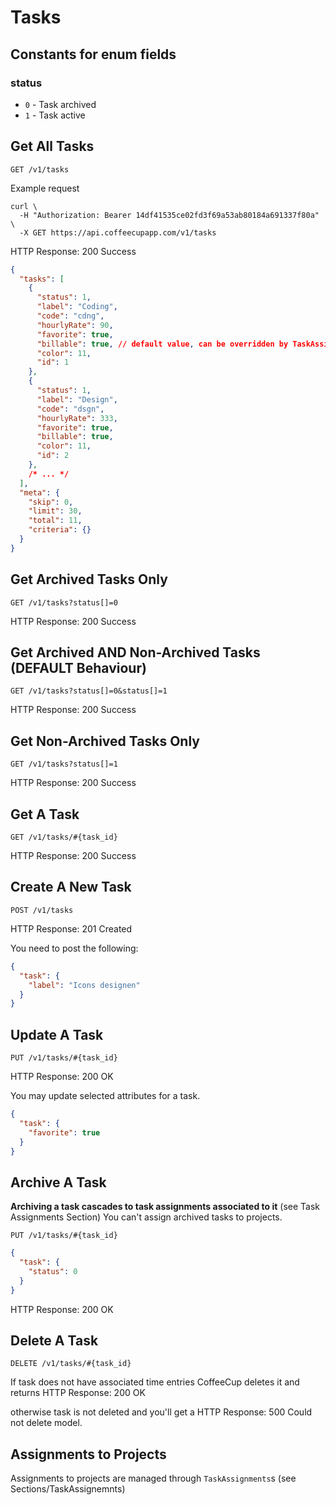 # Tasks

## Constants for enum fields

### status

- `0` - Task archived
- `1` - Task active


## Get All Tasks

`GET /v1/tasks`

Example request

```shell
curl \
  -H "Authorization: Bearer 14df41535ce02fd3f69a53ab80184a691337f80a" \
  -X GET https://api.coffeecupapp.com/v1/tasks
```

HTTP Response: 200 Success

```json
{
  "tasks": [
    {
      "status": 1,
      "label": "Coding",
      "code": "cdng",
      "hourlyRate": 90,
      "favorite": true,
      "billable": true, // default value, can be overridden by TaskAssignemnt
      "color": 11,
      "id": 1
    },
    {
      "status": 1,
      "label": "Design",
      "code": "dsgn",
      "hourlyRate": 333,
      "favorite": true,
      "billable": true,
      "color": 11,
      "id": 2
    },
    /* ... */
  ],
  "meta": {
    "skip": 0,
    "limit": 30,
    "total": 11,
    "criteria": {}
  }
}
```

## Get Archived Tasks Only

`GET /v1/tasks?status[]=0`

HTTP Response: 200 Success

## Get Archived AND Non-Archived Tasks (DEFAULT Behaviour)

`GET /v1/tasks?status[]=0&status[]=1`

HTTP Response: 200 Success

## Get Non-Archived Tasks Only

`GET /v1/tasks?status[]=1`

HTTP Response: 200 Success

## Get A Task

`GET /v1/tasks/#{task_id}`

HTTP Response: 200 Success


## Create A New Task

`POST /v1/tasks`

HTTP Response: 201 Created

You need to post the following:

```json
{
  "task": {
    "label": "Icons designen"
  }
}
```

## Update A Task

`PUT /v1/tasks/#{task_id}`

HTTP Response: 200 OK

You may update selected attributes for a task.

```json
{
  "task": {
    "favorite": true
  }
}
```


## Archive A Task

**Archiving a task cascades to task assignments associated to it** (see Task Assignments Section)
You can't assign archived tasks to projects.

`PUT /v1/tasks/#{task_id}`

```json
{
  "task": {
    "status": 0
  }
}
```
HTTP Response: 200 OK


## Delete A Task

`DELETE /v1/tasks/#{task_id}`

If task does not have associated time entries CoffeeCup deletes it and returns
HTTP Response: 200 OK

otherwise task is not deleted and you'll get a HTTP Response: 500 Could not delete model.

## Assignments to Projects

Assignments to projects are managed through `TaskAssignments`s (see Sections/TaskAssignemnts)
